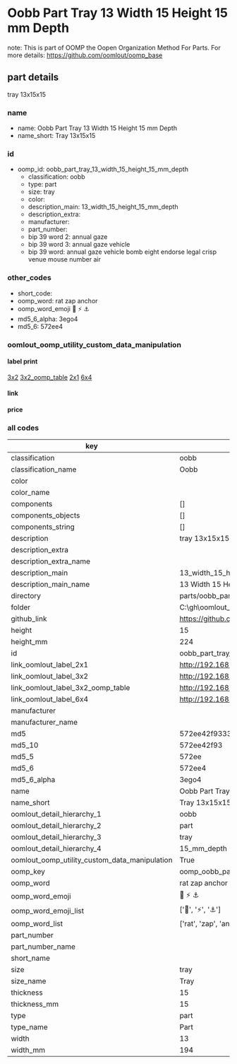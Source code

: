 # Oobb Part Tray 13 Width 15 Height 15 mm Depth  

note: This is part of OOMP the Oopen Organization Method For Parts. For more details: https://github.com/oomlout/oomp_base

##  part details
  



tray 13x15x15



### name
* name: Oobb Part Tray 13 Width 15 Height 15 mm Depth
* name_short: Tray 13x15x15 
### id
* oomp_id: oobb_part_tray_13_width_15_height_15_mm_depth
  * classification: oobb
  * type: part
  * size: tray
  * color: 
  * description_main: 13_width_15_height_15_mm_depth
  * description_extra: 
  * manufacturer: 
  * part_number: 
  * bip 39 word 2: annual gaze
  * bip 39 word 3: annual gaze vehicle
  * bip 39 word: annual gaze vehicle bomb eight endorse legal crisp venue mouse number air

### other_codes
* short_code: 
* oomp_word: rat zap anchor
* oomp_word_emoji :rat: :zap: :anchor:
* md5_6_alpha: 3ego4
* md5_6: 572ee4






### oomlout_oomp_utility_custom_data_manipulation
#### label print
[3x2](http://192.168.1.245:1112/?label=oomp%203ego4)
[3x2_oomp_table](http://192.168.1.108:1112/?label=oomp%203ego4)
[2x1](http://192.168.1.242:1112/?label=oomp%203ego4)
[6x4](http://192.168.1.55:1112/?label=oomp%203ego4)    

#### link

                              

#### price







### all codes 
| key | value |  
| --- | --- |  
| classification | oobb |  
| classification_name | Oobb |  
| color |  |  
| color_name |  |  
| components | [] |  
| components_objects | [] |  
| components_string | [] |  
| description | tray 13x15x15 |  
| description_extra |  |  
| description_extra_name |  |  
| description_main | 13_width_15_height_15_mm_depth |  
| description_main_name | 13 Width 15 Height 15 mm Depth |  
| directory | parts/oobb_part_tray_13_width_15_height_15_mm_depth |  
| folder | C:\gh\oomlout_oobb_version_4_generated_parts\parts\oobb_part_tray_13_width_15_height_15_mm_depth |  
| github_link | https://github.com/oomlout/oomlout_oomp_part_src/tree/main/parts/oobb_part_tray_13_width_15_height_15_mm_depth |  
| height | 15 |  
| height_mm | 224 |  
| id | oobb_part_tray_13_width_15_height_15_mm_depth |  
| link_oomlout_label_2x1 | http://192.168.1.242:1112/?label=oomp%203ego4 |  
| link_oomlout_label_3x2 | http://192.168.1.245:1112/?label=oomp%203ego4 |  
| link_oomlout_label_3x2_oomp_table | http://192.168.1.108:1112/?label=oomp%203ego4 |  
| link_oomlout_label_6x4 | http://192.168.1.55:1112/?label=oomp%203ego4 |  
| manufacturer |  |  
| manufacturer_name |  |  
| md5 | 572ee42f9333afed27237193e3d8284b |  
| md5_10 | 572ee42f93 |  
| md5_5 | 572ee |  
| md5_6 | 572ee4 |  
| md5_6_alpha | 3ego4 |  
| name | Oobb Part Tray 13 Width 15 Height 15 mm Depth |  
| name_short | Tray 13x15x15  |  
| oomlout_detail_hierarchy_1 | oobb |  
| oomlout_detail_hierarchy_2 | part |  
| oomlout_detail_hierarchy_3 | tray |  
| oomlout_detail_hierarchy_4 | 15_mm_depth |  
| oomlout_oomp_utility_custom_data_manipulation | True |  
| oomp_key | oomp_oobb_part_tray_13_width_15_height_15_mm_depth |  
| oomp_word | rat zap anchor |  
| oomp_word_emoji | :rat: :zap: :anchor: |  
| oomp_word_emoji_list | [':rat:', ':zap:', ':anchor:'] |  
| oomp_word_list | ['rat', 'zap', 'anchor'] |  
| part_number |  |  
| part_number_name |  |  
| short_name |  |  
| size | tray |  
| size_name | Tray |  
| thickness | 15 |  
| thickness_mm | 15 |  
| type | part |  
| type_name | Part |  
| width | 13 |  
| width_mm | 194 |  
